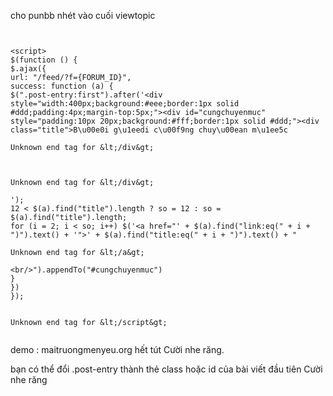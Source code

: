 cho punbb nhét vào cuối viewtopic

```


<script>
$(function () {
$.ajax({
url: "/feed/?f={FORUM_ID}",
success: function (a) {
$(".post-entry:first").after('<div style="width:400px;background:#eee;border:1px solid #ddd;padding:4px;margin-top:5px;"><div id="cungchuyenmuc" style="padding:10px 20px;background:#fff;border:1px solid #ddd;"><div class="title">B\u00e0i g\u1eedi c\u00f9ng chuy\u00ean m\u1ee5c

Unknown end tag for &lt;/div&gt;



Unknown end tag for &lt;/div&gt;

');
12 < $(a).find("title").length ? so = 12 : so = $(a).find("title").length;
for (i = 2; i < so; i++) $('<a href="' + $(a).find("link:eq(" + i + ")").text() + '">' + $(a).find("title:eq(" + i + ")").text() + "

Unknown end tag for &lt;/a&gt;

<br/>").appendTo("#cungchuyenmuc")
}
})
});


Unknown end tag for &lt;/script&gt;


```

demo : maitruongmenyeu.org
hết tút Cười nhe răng.

bạn có thể đổi .post-entry thành thẻ class hoặc id của bài viết đầu tiên Cười nhe răng